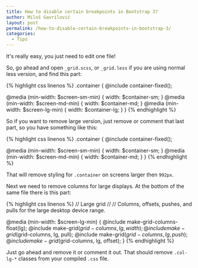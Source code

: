 ```yaml
---
title: How to disable certain breakpoints in Bootstrap 3?
author: Miloš Gavrilović
layout: post
permalink: /how-to-disable-certain-breakpoints-in-bootstrap-3/
categories:
  - Tips
---
```

It's really easy, you just need to edit one file!

So, go ahead and open `_grid.scss`, or `_grid.less` if you are using normal less version, and find this part:

{% highlight css linenos %}
.container {
  @include container-fixed();

  @media (min-width: $screen-sm-min) {
    width: $container-sm;
  }
  @media (min-width: $screen-md-min) {
    width: $container-md;
  }
  @media (min-width: $screen-lg-min) {
    width: $container-lg;
  }
}
{% endhighlight %}

So if you want to remove large version, just remove or comment that last part, so you have something like this:

{% highlight css linenos %}
.container {
  @include container-fixed();

  @media (min-width: $screen-sm-min) {
    width: $container-sm;
  }
  @media (min-width: $screen-md-min) {
    width: $container-md;
  }
}
{% endhighlight %}

That will remove styling for `.container` on screens larger then `992px`.

Next we need to remove columns for large displays. At the bottom of the same file there is this part:

{% highlight css linenos %}
// Large grid
//
// Columns, offsets, pushes, and pulls for the large desktop device range.

@media (min-width: $screen-lg-min) {
  @include make-grid-columns-float(lg);
  @include make-grid($grid-columns, lg, width);
  @include make-grid($grid-columns, lg, pull);
  @include make-grid($grid-columns, lg, push);
  @include make-grid($grid-columns, lg, offset);
}
{% endhighlight %}

Just go ahead and remove it or comment it out. That should remove `.col-lg-*` classes from your compiled `.css` file.
